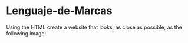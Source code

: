 # Lenguaje-de-Marcas
Using the HTML create a website that looks, as close as possible, as the following image:
